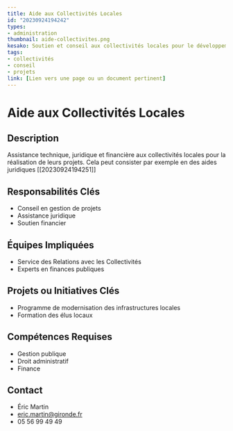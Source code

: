 ```yaml
---
title: Aide aux Collectivités Locales
id: "20230924194242"
types:
- administration
thumbnail: aide-collectivites.png
kesako: Soutien et conseil aux collectivités locales pour le développement de projets.
tags:
- collectivités
- conseil
- projets
link: [Lien vers une page ou un document pertinent]
---
```


# Aide aux Collectivités Locales

## Description
Assistance technique, juridique et financière aux collectivités locales pour la réalisation de leurs projets.
Cela peut consister par exemple en des aides juridiques [[20230924194251]]

## Responsabilités Clés
- Conseil en gestion de projets
- Assistance juridique
- Soutien financier

## Équipes Impliquées
- Service des Relations avec les Collectivités
- Experts en finances publiques

## Projets ou Initiatives Clés
- Programme de modernisation des infrastructures locales
- Formation des élus locaux

## Compétences Requises
- Gestion publique
- Droit administratif
- Finance

## Contact
- Éric Martin
- eric.martin@gironde.fr
- 05 56 99 49 49
